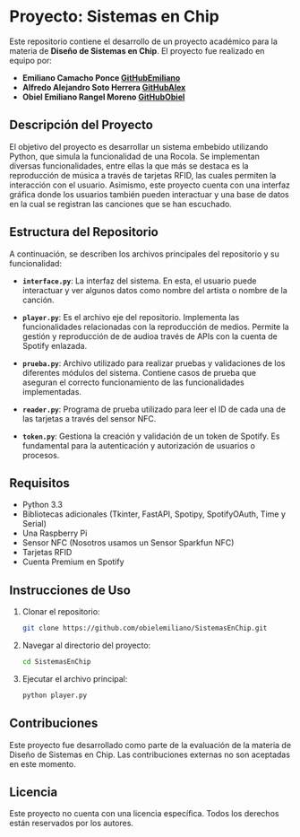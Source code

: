 # Proyecto: Sistemas en Chip

Este repositorio contiene el desarrollo de un proyecto académico para la materia de **Diseño de Sistemas en Chip**. El proyecto fue realizado en equipo por:

* **Emiliano Camacho Ponce [GitHubEmiliano](https://github.com/Emiliano1410)** 
* **Alfredo Alejandro Soto Herrera [GitHubAlex](https://github.com/AlejandroSH1)**
* **Obiel Emiliano Rangel Moreno [GitHubObiel](https://github.com/obielemiliano)**

## Descripción del Proyecto

El objetivo del proyecto es desarrollar un sistema embebido utilizando Python, que simula la funcionalidad de una Rocola. Se implementan diversas funcionalidades, entre ellas la que más se destaca es la reproducción de música a través de tarjetas RFID, las cuales permiten la interacción con el usuario. Asimismo, este proyecto cuenta con una interfaz gráfica donde los usuarios también pueden interactuar y una base de datos en la cual se registran las canciones que se han escuchado.

## Estructura del Repositorio

A continuación, se describen los archivos principales del repositorio y su funcionalidad:

* **`interface.py`**: La interfaz del sistema. En esta, el usuario puede interactuar y ver algunos datos como nombre del artista o nombre de la canción.

* **`player.py`**: Es el archivo eje del repositorio. Implementa las funcionalidades relacionadas con la reproducción de medios. Permite la gestión y reproducción de  de audioa través de APIs con la cuenta de Spotify enlazada.

* **`prueba.py`**: Archivo utilizado para realizar pruebas y validaciones de los diferentes módulos del sistema. Contiene casos de prueba que aseguran el correcto funcionamiento de las funcionalidades implementadas.

* **`reader.py`**: Programa de prueba utilizado para leer el ID de cada una de las tarjetas a través del sensor NFC.

* **`token.py`**: Gestiona la creación y validación de un token de Spotify. Es fundamental para la autenticación y autorización de usuarios o procesos.

## Requisitos

* Python 3.3
* Bibliotecas adicionales (Tkinter, FastAPI, Spotipy, SpotifyOAuth, Time y Serial)
* Una Raspberry Pi
* Sensor NFC (Nosotros usamos un Sensor Sparkfun NFC)
* Tarjetas RFID 
* Cuenta Premium en Spotify

## Instrucciones de Uso

1. Clonar el repositorio:

   ```bash
   git clone https://github.com/obielemiliano/SistemasEnChip.git
   ```



2. Navegar al directorio del proyecto:

   ```bash
   cd SistemasEnChip
   ```



3. Ejecutar el archivo principal:

   ```bash
   python player.py
   ```



## Contribuciones

Este proyecto fue desarrollado como parte de la evaluación de la materia de Diseño de Sistemas en Chip. Las contribuciones externas no son aceptadas en este momento.

## Licencia

Este proyecto no cuenta con una licencia específica. Todos los derechos están reservados por los autores.


